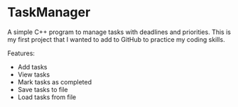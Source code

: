 # TaskManager
A simple C++ program to manage tasks with deadlines and priorities. This is my first project that I wanted to add to GitHub to practice my coding skills.

Features:
- Add tasks
- View tasks
- Mark tasks as completed
- Save tasks to file
- Load tasks from file
